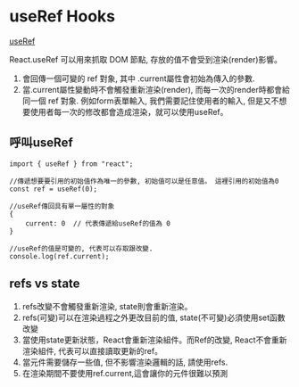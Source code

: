 # useRef Hooks

[useRef](https://react.dev/reference/react/useRef)

React.useRef 可以用來抓取 DOM 節點, 存放的值不會受到渲染(render)影響。
1. 會回傳一個可變的 ref 對象, 其中 .current屬性會初始為傳入的參數.
2. 當.current屬性變動時不會觸發重新渲染(render), 而每一次的render時都會給同一個 ref 對象.
例如form表單輸入, 我們需要記住使用者的輸入, 
但是又不想要使用者每一次的修改都會造成渲染，就可以使用useRef。

## 呼叫useRef

```
import { useRef } from "react";

//傳遞想要要引用的初始值作為唯一的參數, 初始值可以是任意值。 這裡引用的初始值為0
const ref = useRef(0);

//useRef傳回具有單一屬性的對象
{
    current: 0  // 代表傳遞給useRef的值為 0 
}

//useRef的值是可變的, 代表可以存取跟改變.
console.log(ref.current);
```

## refs vs state

1. refs改變不會觸發重新渲染, state則會重新渲染。
2. refs(可變)可以在渲染過程之外更改目前的值, state(不可變)必須使用set函數改變
3. 當使用state更新狀態，React會重新渲染組件。而Ref的改變, React不會重新渲染組件, 代表可以直接讀取更新的ref。
4. 當元件需要儲存一些值, 但不影響渲染邏輯的話, 請使用refs.
5. 在渲染期間不要使用ref.current,這會讓你的元件很難以預測
